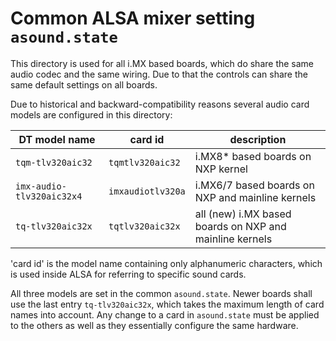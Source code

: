 # Common ALSA mixer setting `asound.state`

This directory is used for all i.MX based boards, which do share the same
audio codec and the same wiring. Due to that the controls can share the same
default settings on all boards.

Due to historical and backward-compatibility reasons several audio card
models are configured in this directory:

| DT model name             | card id           | description                                             |
| ------------------------- | ----------------- | ------------------------------------------------------- |
| `tqm-tlv320aic32`         | `tqmtlv320aic32`  | i.MX8* based boards on NXP kernel                       |
| `imx-audio-tlv320aic32x4` | `imxaudiotlv320a` | i.MX6/7 based boards on NXP and mainline kernels        |
| `tq-tlv320aic32x`         | `tqtlv320aic32x`  | all (new) i.MX based boards on NXP and mainline kernels |

'card id' is the model name containing only alphanumeric characters, which is
used inside ALSA for referring to specific sound cards.

All three models are set in the common `asound.state`. Newer boards shall use
the last entry `tq-tlv320aic32x`, which takes the maximum length of card names into account.
Any change to a card in `asound.state` must be applied to the others as well
as they essentially configure the same hardware.
